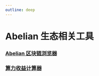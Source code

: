 ```yaml
---
outline: deep
---
```


# Abelian 生态相关工具

### [Abelian 区块链浏览器](https://explorer.abelian.info/)

### [算力收益计算器](https://hashrate.no/coins/ABEL/calculator)
